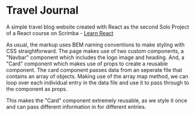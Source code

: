# Travel Journal

A simple travel blog website created with React as the second Solo Project of a React course on Scrimba - [Learn React](https://scrimba.com/learn/learnreact)

As usual, the markup uses BEM naming conventions to make styling with CSS straightforward. The page makes use of two custom components, a "Navbar" component which includes the logo image and heading. And, a "Card" component which makes use of props to create a reusable component. The card component passes data from an seperate file that contains an array of objects. Making use of the array map method, we can loop over each individual entry in the data file and use it to pass through to the component as props.

This makes the "Card" component extremely reusable, as we style it once and can pass different information in for different entries.
